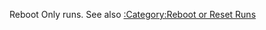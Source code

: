 Reboot Only runs. See also [:Category:Reboot or Reset
Runs](:Category:Reboot_or_Reset_Runs "wikilink")
